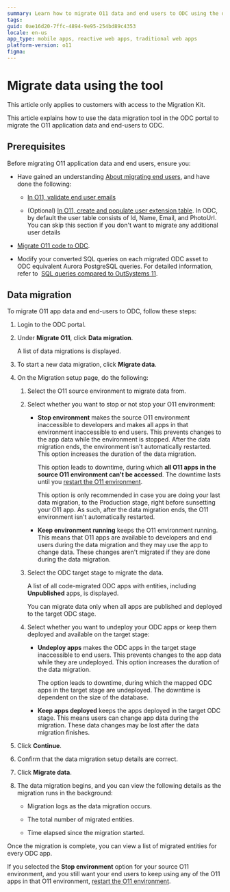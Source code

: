 ```yaml
---
summary: Learn how to migrate O11 data and end users to ODC using the data  migration tool.
tags: 
guid: 0ae16d20-7ffc-4894-9e95-254bd89c4353
locale: en-us
app_type: mobile apps, reactive web apps, traditional web apps
platform-version: o11
figma: 
---
```


# Migrate data using the tool

<div class="info" markdown="1">

This article only applies to customers with access to the Migration Kit.

</div>

This article explains how to use the data migration tool in the ODC portal to migrate the O11 application data and end-users to ODC.

## Prerequisites

Before migrating O11 application data and end users, ensure you:

* Have gained an understanding [About migrating end users](execute-about-migrate-data.md), and have done the following:

    * [In O11, validate end user emails](execute-about-migrate-data.md#validate-end-user-emails)

    * (Optional) [In O11, create and populate user extension table](execute-about-migrate-data.md#create-and-populate-user-extension-table). In ODC, by default the user table consists of Id, Name, Email, and PhotoUrl. You can skip this section if you don't want to migrate any additional user details

* [Migrate O11 code to ODC](execute-how-to-migrate-code.md).

* Modify your converted SQL queries on each migrated ODC asset to ODC equivalent Aurora PostgreSQL queries. For detailed information, refer to  [SQL queries compared to OutSystems 11](https://success.outsystems.com/documentation/outsystems_developer_cloud/onboarding_developers/sql_queries_compared_to_outsystems_11/).

## Data migration

To migrate O11 app data and end-users to ODC, follow these steps:

1. Login to the ODC portal.

1. Under **Migrate O11**, click **Data migration**.

    A list of data migrations is displayed.

1. To start a new data migration, click **Migrate data**.

1. On the Migration setup page, do the following:

    1. Select the O11 source environment to migrate data from.

    1. Select whether you want to stop or not stop your O11 environment:
    
        * **Stop environment** makes the source O11 environment inaccessible to developers and makes all apps in that environment inaccessible to end users. This prevents changes to the app data while the environment is stopped. After the data migration ends, the environment isn't automatically restarted. This option increases the duration of the data migration.

            <div class="warning" markdown="1">

            This option leads to downtime, during which **all O11 apps in the source O11 environment can't be accessed**. The downtime lasts until you [restart the O11 environment](https://success.outsystems.com/support/troubleshooting/infrastructure_management/restart_services_on_outsystems_cloud/).

            This option is only recommended in case you are doing your last data migration, to the Production stage, right before sunsetting your O11 app.
            As such, after the data migration ends, the O11 environment isn't automatically restarted.

            </div>

        * **Keep environment running** keeps the O11 environment running. This means that O11 apps are available to developers and end users during the data migration and they may use the app to change data. These changes aren't migrated if they are done during the data migration.

    1. Select the ODC target stage to migrate the data.

        A list of all code-migrated ODC apps with entities, including **Unpublished** apps, is displayed.  

        You can migrate data only when all apps are published and deployed to the target ODC stage.

    1. Select whether you want to undeploy your ODC apps or keep them deployed and available on the target stage:

        * **Undeploy apps** makes the ODC apps in the target stage inaccessible to end users. This prevents changes to the app data while they are undeployed. This option increases the duration of the data migration.

            <div class="warning" markdown="1">

            The option leads to downtime, during which the mapped ODC apps in the target stage are undeployed. The downtime is dependent on the size of the database.

            </div>

        * **Keep apps deployed** keeps the apps deployed in the target ODC stage. This means users can change app data during the migration. These data changes may be lost after the data migration finishes.

1. Click **Continue**.

1. Confirm that the data migration setup details are correct.

1. Click **Migrate data**.

1. The data migration begins, and you can view the following details as the migration runs in the background:

   * Migration logs as the data migration occurs.

   * The total number of migrated entities.

   * Time elapsed since the migration started.

Once the migration is complete, you can view a list of migrated entities for every ODC app.

<div class="info" markdown=1>

If you selected the **Stop environment** option for your source O11 environment, and you still want your end users to keep using any of the O11 apps in that O11 environment, [restart the O11 environment](https://success.outsystems.com/support/troubleshooting/infrastructure_management/restart_services_on_outsystems_cloud/).

</div>
